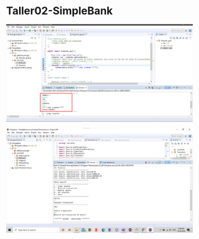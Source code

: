 # Taller02-SimpleBank
![Image](https://github.com/KevinChevez/Taller02-SimpleBank/blob/main/ImagenUser.png)

![Image](https://github.com/KevinChevez/Taller02-SimpleBank/blob/main/transaccion.png)

